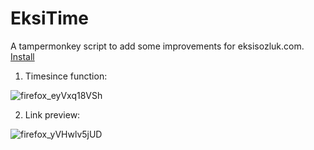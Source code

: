 # EksiTime
A tampermonkey script to add some improvements for eksisozluk.com.
[Install](https://github.com/mortyobnoxious/Eksimeh/raw/main/eksimeh.user.js)

1. Timesince function:

![firefox_eyVxq18VSh](https://user-images.githubusercontent.com/42044258/210021109-3e46d95c-fd75-4584-ac39-43c091f573d3.png)

2. Link preview:

![firefox_yVHwlv5jUD](https://user-images.githubusercontent.com/42044258/210153021-8fb3c395-5d08-49ca-bdf7-0cc90d653562.png)
